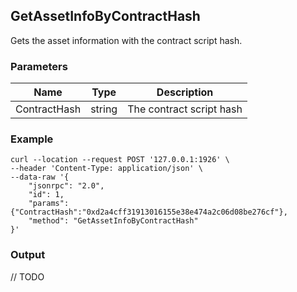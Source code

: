 ## GetAssetInfoByContractHash

Gets the asset information with the contract script hash.

### Parameters

| Name         | Type   | Description |
| ---------------- | -------------- | ------- |
| ContractHash    | string | The contract script hash |

### Example
```shell
curl --location --request POST '127.0.0.1:1926' \
--header 'Content-Type: application/json' \
--data-raw '{
    "jsonrpc": "2.0",
    "id": 1,
    "params": {"ContractHash":"0xd2a4cff31913016155e38e474a2c06d08be276cf"},
    "method": "GetAssetInfoByContractHash"
}'
```

### Output

// TODO

